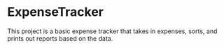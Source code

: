 # ExpenseTracker

This project is a basic expense tracker that takes in expenses, sorts, and prints out reports based on the data.
